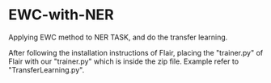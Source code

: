 # EWC-with-NER

Applying EWC method to NER TASK, and do the transfer learning.

After following the installation instructions of Flair, placing the "trainer.py" of Flair with our "trainer.py" which is inside the  zip file.
Example refer to "TransferLearning.py".
